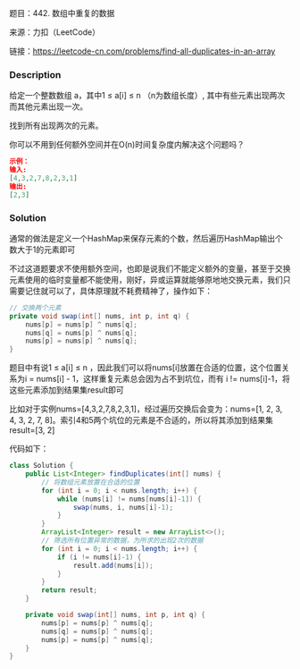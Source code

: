 题目：442. 数组中重复的数据

来源：力扣（LeetCode）

链接：https://leetcode-cn.com/problems/find-all-duplicates-in-an-array


### Description

给定一个整数数组 a，其中1 ≤ a[i] ≤ n （n为数组长度）, 其中有些元素出现两次而其他元素出现一次。

找到所有出现两次的元素。

你可以不用到任何额外空间并在O(n)时间复杂度内解决这个问题吗？

```json
示例：
输入:
[4,3,2,7,8,2,3,1]
输出:
[2,3]
```



### Solution

通常的做法是定义一个HashMap来保存元素的个数，然后遍历HashMap输出个数大于1的元素即可

不过这道题要求不使用额外空间，也即是说我们不能定义额外的变量，甚至于交换元素使用的临时变量都不能使用，刚好，异或运算就能够原地地交换元素，我们只需要记住就可以了，具体原理就不耗费精神了，操作如下：

```java
// 交换两个元素
private void swap(int[] nums, int p, int q) {
    nums[p] = nums[p] ^ nums[q];
    nums[q] = nums[p] ^ nums[q];
    nums[p] = nums[p] ^ nums[q];
}
```

题目中有说1 ≤ a[i] ≤ n ，因此我们可以将nums[i]放置在合适的位置，这个位置关系为i = nums[i] - 1，这样重复元素总会因为占不到坑位，而有 i != nums[i]-1，将这些元素添加到结果集result即可

比如对于实例nums=[4,3,2,7,8,2,3,1]，经过遍历交换后会变为：nums=[1, 2, 3, 4, 3, 2, 7, 8]。索引4和5两个坑位的元素是不合适的，所以将其添加到结果集result=[3, 2]

代码如下：

```java
class Solution {
    public List<Integer> findDuplicates(int[] nums) {
        // 将数组元素放置在合适的位置
        for (int i = 0; i < nums.length; i++) {
            while (nums[i] != nums[nums[i]-1]) {
                swap(nums, i, nums[i]-1);
            }
        }
        ArrayList<Integer> result = new ArrayList<>();
        // 筛选所有位置异常的数据，为所求的出现2次的数据
        for (int i = 0; i < nums.length; i++) {
            if (i != nums[i]-1) {
                result.add(nums[i]);
            }
        }
        return result;
    }

    private void swap(int[] nums, int p, int q) {
        nums[p] = nums[p] ^ nums[q];
        nums[q] = nums[p] ^ nums[q];
        nums[p] = nums[p] ^ nums[q];
    }
}
```

